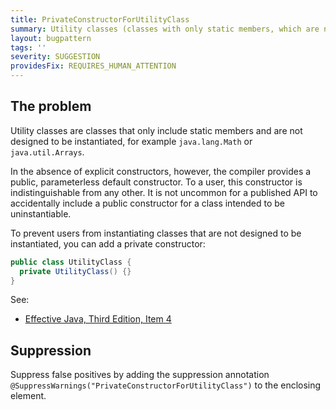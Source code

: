 ```yaml
---
title: PrivateConstructorForUtilityClass
summary: Utility classes (classes with only static members, which are not designed to be instantiated) should be made noninstantiable with a default constructor.
layout: bugpattern
tags: ''
severity: SUGGESTION
providesFix: REQUIRES_HUMAN_ATTENTION
---
```


<!--
*** AUTO-GENERATED, DO NOT MODIFY ***
To make changes, edit the @BugPattern annotation or the explanation in docs/bugpattern.
-->

## The problem
Utility classes are classes that only include static members and are not
designed to be instantiated, for example `java.lang.Math` or `java.util.Arrays`.

In the absence of explicit constructors, however, the compiler provides a
public, parameterless default constructor. To a user, this constructor is
indistinguishable from any other. It is not uncommon for a published API to
accidentally include a public constructor for a class intended to be
uninstantiable.

To prevent users from instantiating classes that are not designed to be
instantiated, you can add a private constructor:

```java {.good}
public class UtilityClass {
  private UtilityClass() {}
}
```

See:

*   [Effective Java, Third Edition, Item 4][ej3e-4]

[ej3e-4]: https://books.google.com/books?id=BIpDDwAAQBAJ

## Suppression
Suppress false positives by adding the suppression annotation `@SuppressWarnings("PrivateConstructorForUtilityClass")` to the enclosing element.
